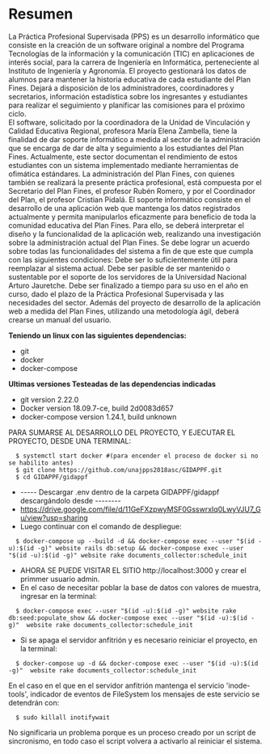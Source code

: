 # Resumen

La Práctica Profesional Supervisada (PPS) es un desarrollo informático que consiste en la creación de un software original a nombre del Programa Tecnologías de la información y la
comunicación (TIC) en aplicaciones de interés social, para la carrera de Ingeniería en Informática, perteneciente al Instituto de Ingeniería y Agronomía. El proyecto gestionará los
datos de alumnos para mantener la historia educativa de cada estudiante del Plan Fines. Dejará a disposición de los administradores, coordinadores y secretarios, información
estadística sobre los ingresantes y estudiantes para  realizar el seguimiento y planificar las comisiones para el próximo ciclo.  
El software, solicitado por la coordinadora de la Unidad de Vinculación y Calidad Educativa Regional, profesora María Elena Zambella, tiene la finalidad de dar soporte informático a
medida al sector de la administración que se encarga de dar de alta y seguimiento a los estudiantes del Plan Fines. Actualmente, este sector documentan el rendimiento de estos
estudiantes con un sistema implementado mediante herramientas de ofimática estándares. La administración del Plan Fines, con quienes también se realizará la presente práctica
profesional, está compuesta por el Secretario del Plan Fines, el profesor Rubén Romero, y por el Coordinador del Plan, el profesor Cristian Pidalá.
El soporte informático consiste en el desarrollo de una aplicación web que mantenga los datos registrados actualmente y permita manipularlos eficazmente para beneficio de toda la
comunidad educativa del Plan Fines. Para ello, se deberá interpretar el diseño y la funcionalidad de la aplicación web, realizando una investigación sobre la administración actual del
Plan Fines. Se debe lograr un acuerdo sobre todas las funcionalidades del sistema a fin de que este que cumpla con las siguientes condiciones:
Debe ser lo suficientemente útil para reemplazar al sistema actual.
Debe ser pasible de ser mantenido o sustentable por el soporte de los servidores de la Universidad Nacional Arturo Jauretche.
Debe ser finalizado a tiempo para su uso en el año en curso, dado el plazo de la Práctica Profesional Supervisada y las necesidades del sector.
Además del proyecto de desarrollo de la aplicación web a medida del Plan Fines, utilizando una metodología ágil, deberá crearse un manual del usuario.

**Teniendo un linux con las siguientes dependencias:**
* git
* docker
* docker-compose

**Ultimas versiones Testeadas de las dependencias indicadas**
* git version 2.22.0
* Docker version 18.09.7-ce, build 2d0083d657
* docker-compose version 1.24.1, build unknown

PARA SUMARSE AL DESARROLLO DEL PROYECTO, Y EJECUTAR EL PROYECTO, DESDE UNA TERMINAL:
``` [bash]
  $ systemctl start docker #(para encender el proceso de docker si no se habilito antes)
  $ git clone https://github.com/unajpps2018asc/GIDAPPF.git
  $ cd GIDAPPF/gidappf
```
* ----- Descargar .env dentro de la carpeta GIDAPPF/gidappf descargándolo desde --------
* https://drive.google.com/file/d/11GeFXzpwyMSF0GsswrxIq0LwyVJU7_Gu/view?usp=sharing
* Luego continuar con el comando de despliegue:
``` [bash]
  $ docker-compose up --build -d && docker-compose exec --user "$(id -u):$(id -g)" website rails db:setup && docker-compose exec --user "$(id -u):$(id -g)" website rake documents_collector:schedule_init
```

* AHORA SE PUEDE VISITAR EL SITIO http://localhost:3000 y crear el primmer usuario admin.
* En el caso de necesitar poblar la base de datos con valores de muestra, ingresar en la terminal:
``` [bash]
  $ docker-compose exec --user "$(id -u):$(id -g)" website rake db:seed:populate_show && docker-compose exec --user "$(id -u):$(id -g)"  website rake documents_collector:schedule_init
```

* Si se apaga el servidor anfitrión y es necesario reiniciar el proyecto, en la terminal:
``` [bash]
  $ docker-compose up -d && docker-compose exec --user "$(id -u):$(id -g)"  website rake documents_collector:schedule_init
```

En el caso en el que en el servidor anfitrión mantenga el servicio 'inode-tools', indicador de eventos de FileSystem los mensajes de este servicio se detendrán con:
``` [bash]
  $ sudo killall inotifywait
```
No significaria un problema porque es un proceso creado por un script de sincronismo, en todo caso el script volvera a activarlo al reiniciar el sistema.
